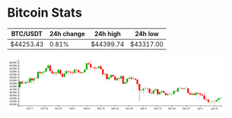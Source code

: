 # Bitcoin Stats

BTC/USDT|24h change|24h high|24h low|
|---|---|---|---|
|$44253.43|0.81%|$44399.74|$43317.00|

<img src="./chart.svg">
